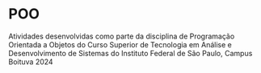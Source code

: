 # POO
Atividades desenvolvidas como parte da disciplina de Programação Orientada a Objetos do Curso Superior de Tecnologia em Análise e Desenvolvimento de Sistemas do Instituto Federal de São Paulo, Campus Boituva 2024
